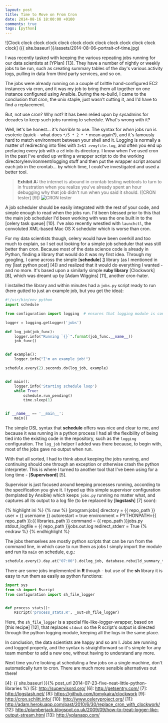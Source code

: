 ```yaml
---
layout: post
title: Time to Move on From Cron
date: 2014-08-16 18:00:00 +0100
comments: true
tags: [python]
---
```


![Clock clock clock clock clock clock clock clock clock clock clock clock clock]
({{ site.baseurl }}/assets/2014-08-06-portrait-of-time.jpg)


I was recently tasked with keeping the various repeating jobs running for our
data scientists at [YPlan] [13]. They have a number of nightly or weekly jobs
to be run, such as creating summary tables of the day's various activity logs,
pulling in data from third party services, and so on.


The jobs were already running on a couple of brittle hand-configured EC2
instances via cron, and it was my job to bring them all together on one
instance configured using Ansible. During the re-build, I came to the
conclusion that cron, the unix staple, just wasn't cutting it, and I'd have to
find a replacement.


But, not use cron? Why not? It has been relied upon by sysadmins for decades to
keep such jobs running to schedule. What's wrong with it?


Well, let's be honest... it's *horrible* to use. The syntax for _when_ jobs run
is esoteric (quick - what does `*/5 * 2 * *` mean again?), and it's famously
hard to match environment between your shell and it. Logging is normally a
matter of redirecting into files with `2>&1 >>myfile.log`, and often you end up
prefacing every job with a `cd` into its directory. I know when I've used cron
in the past I've ended up writing a wrapper script to do the working
directory/environment/logging stuff and then put the wrapper script around each
job in the crontab... by which time, I could've investigated and used a better
tool.


> **Exhibit A:** the internet is abound in crontab testing webtools to turn to
> in frustration when you realize you've already spent an hour debugging why
> that job didn't run when you said it should. ([CRON tester] [9])
> <img src="{{ site.baseurl }}/assets/2014-08-06-cron-tester.png" class='screenshot' alt='CRON tester'>


A job scheduler should be easily integrated with the rest of your code, and
simple enough to read when the jobs run. I'd been blessed prior to this that
the main job scheduler I'd been working with was the one built in to the
[celery task queue] [10]. I've also recently wrestled with `launchctl`, the
convoluted XML-based Mac OS X scheduler which is worse than cron.


For my data scientists though, celery would have been overkill and too much to
explain, so I set out looking for a simple job scheduler that was still better
than cron. Because most of the data science code is already in Python, finding
a library that would do it was my first idea. Through my googling, I came
across the simple [**schedule**] [3] library (as I mentioned in my [last python
post] [4]) and realized that it would do everything I wanted - and no more.
It's based upon a similarly simple **ruby library** [Clockwork] [8], which was
dreamt up by [Adam Wiggins] [11], another cron-hater.


I installed the library and within minutes had a `jobs.py` script ready to
run (here gutted to just an example job, but you get the idea):


```python
#!/usr/bin/env python
import schedule

from configuration import logging  # ensures that logging module is configured

logger = logging.getLogger('jobs')

def log_job(job_func):
    logger.info("Running `{}`".format(job_func.__name__))
    job_func()


def example():
    logger.info("I'm an example job!")

schedule.every(2).seconds.do(log_job, example)


def main():
    logger.info('Starting schedule loop')
    while True:
        schedule.run_pending()
        time.sleep(1)


if __name__ == '__main__':
    main()
```


The simple DSL syntax that **schedule** offers was nice and clear to me, and
because it was running in a python process I had all the flexibility of being
tied into the existing code in the repository, such as the `logging`
configuration. The `log_job` helper I added was there because, to begin with,
most of the jobs gave no output when run.


With that all sorted, I had to think about keeping the jobs running, and
continuing should one through an exception or otherwise crash the python
interpreter. This is where I turned to another tool that I've been using for a
long time - [**Supervisord**] [5].

Supervisor is just focused around keeping processes running, according to the
specification you give it. I typed up this simple supervisor configuration
(templated by Ansible) which keeps `jobs.py` running no matter what, and
captures all its output to a log file (to be replaced by [**logstash**] [7]
soon):


{% highlight ini %}
{% raw %}
[program:jobs]
directory = {{ repo_path }}
user = {{ username }}
autorestart = true
environment = PYTHONPATH={{ repo_path }}:{{ libraries_path }}
command = {{ repo_path }}jobs.py
stdout_logfile = {{ repo_path }}jobs.out.log
redirect_stderr = True
{% endraw %}
{% endhighlight %}


The jobs themselves are mostly python scripts that can be run from the
command line, in which case to run them as jobs I simply import the module and
run its `main` on schedule, e.g.:


```python
schedule.every().day.at("07:00").do(log_job, database.rebuild_summary_tables.main)
```

There are some jobs implemented in **R** though - but use of the **sh** library
it is easy to run them as easily as python functions:


```python
import sys
from sh import Rscript
from configuration import sh_file_logger


def process_stats():
    Rscript('process_stats.R', _out=sh_file_logger)
```

Here, the `sh_file_logger` is a special file-like-logger-wrapper, based on
[this recipe] [12], that replaces `stdout` so the R script's output is directed
through the python logging module, keeping all the logs in the same place.


In conclusion, the data scientists are happy and so am I. Jobs are running and
logged properly, and the syntax is straightforward so it's simple for any team
member to add a new one, without having to understand any more.


Next time you're looking at scheduling a few jobs on a single machine, don't
automatically turn to cron. There are much more sensible alternatives out
there!


[1]: https://github.com/grahambell/crab
[2]: http://azkaban.github.io/
[3]: https://github.com/dbader/schedule
[4]: {{ site.baseurl }}{% post_url 2014-07-23-five-neat-little-python-libraries %}
[5]: http://supervisord.org/
[6]: http://getsentry.com/
[7]: http://logstash.net/
[8]: https://github.com/tomykaira/clockwork
[9]: http://cron.schlitt.info/
[10]: http://www.celeryproject.org/
[11]: http://adam.herokuapp.com/past/2010/6/30/replace_cron_with_clockwork/
[12]: http://plumberjack.blogspot.co.uk/2009/09/how-to-treat-logger-like-output-stream.html
[13]: http://yplanapp.com/
